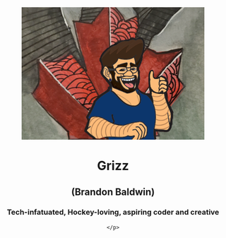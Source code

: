 <!DOCTYPE html>
<html>

<head>
    <meta charset="utf-8">
    <Title>Welcome to Grizz's Page</Title>
    <meta name="author" content="Grizz of the Wild">
    <meta name="description" content="Tech-infatuated, Hockey-loving, aspiring coder and creative">
    <meta name="viewport" content="width=device-width, initial-scale=1">
    <link rel="icon" type="image/png" href="grizzfavicon.png">
    <link rel="stylesheet" href="GrizzoftheWild.css">
    <!--[if lt IE 9]>
        <script src="https://oss.maxcdn.com/libs/html5shiv/3.7.0/html5shiv.js"></script>
    <![endif]-->

</head>

<body>
    <header id="mainheader">
        <nav>
            <img src="images/Grizz-IllustratedFinal.png" height ="300">
        </nav>
    <h1>Grizz</h1>
    <h2>(Brandon Baldwin)</h2>
    <h3>Tech-infatuated, Hockey-loving, aspiring coder and creative</h3>
    <p>


    </p>
</body>

</html>
